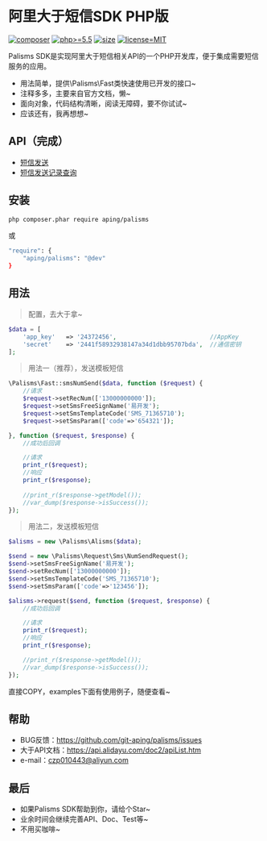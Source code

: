 阿里大于短信SDK PHP版
=======================

[![composer](https://img.shields.io/badge/composer-aping/palisms-red.svg?maxAge=2592000)](https://packagist.org/packages/aping/palisms)
[![php>=5.5](https://img.shields.io/badge/php->%3D5.5-orange.svg?maxAge=2592000)](https://packagist.org/packages/aping/palisms)
[![size](https://img.shields.io/badge/size-25%20KB-green.svg)](https://packagist.org/packages/aping/palisms)
[![license=MIT](https://img.shields.io/badge/license-MIT-blue.svg?maxAge=2592000)](https://packagist.org/packages/aping/palisms)

Palisms SDK是实现阿里大于短信相关API的一个PHP开发库，便于集成需要短信服务的应用。

- 用法简单，提供\Palisms\Fast类快速使用已开发的接口~
- 注释多多，主要来自官方文档，懒~
- 面向对象，代码结构清晰，阅读无障碍，要不你试试~
- 应该还有，我再想想~

## API（完成）

- [短信发送](examples/sms_num_send.php)
- [短信发送记录查询](examples/sms_num_query.php)

## 安装

```bash
php composer.phar require aping/palisms
```
或
```bash
"require": {
    "aping/palisms": "@dev"
}
```

## 用法

> 配置，去大于拿~

```php
$data = [
    'app_key'   => '24372456',                          //AppKey
    'secret'    => '2441f58932938147a34d1dbb95707bda',  //通信密钥
];
```

> 用法一（推荐），发送模板短信

```php
\Palisms\Fast::smsNumSend($data, function ($request) {
    //请求
    $request->setRecNum(['13000000000']);
    $request->setSmsFreeSignName('易开发');
    $request->setSmsTemplateCode('SMS_71365710');
    $request->setSmsParam(['code'=>'654321']);

}, function ($request, $response) {
    //成功后回调

    //请求
    print_r($request);
    //响应
    print_r($response);
    
    //print_r($response->getModel());
    //var_dump($response->isSuccess());
});
```

> 用法二，发送模板短信
```php
$alisms = new \Palisms\Alisms($data);

$send = new \Palisms\Request\Sms\NumSendRequest();
$send->setSmsFreeSignName('易开发');
$send->setRecNum(['13000000000']);
$send->setSmsTemplateCode('SMS_71365710');
$send->setSmsParam(['code'=>'123456']);

$alisms->request($send, function ($request, $response) {
    //成功后回调

    //请求
    print_r($request);
    //响应
    print_r($response);

    //print_r($response->getModel());
    //var_dump($response->isSuccess());
});
```

直接COPY，examples下面有使用例子，随便查看~

## 帮助

- BUG反馈：https://github.com/git-aping/palisms/issues
- 大于API文档：https://api.alidayu.com/doc2/apiList.htm
- e-mail：czp010443@aliyun.com

## 最后

- 如果Palisms SDK帮助到你，请给个Star~
- 业余时间会继续完善API、Doc、Test等~
- 不用买咖啡~